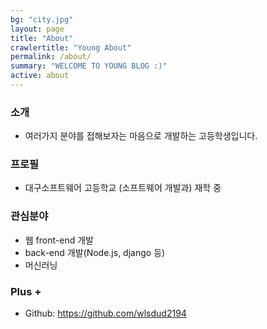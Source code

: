 ```yaml
---
bg: "city.jpg"
layout: page
title: "About"
crawlertitle: "Young About"
permalink: /about/
summary: "WELCOME TO YOUNG BLOG :)"
active: about
---
```

### 소개
 - 여러가지 분야를 접해보자는 마음으로 개발하는 고등학생입니다.

### 프로필
 - 대구소프트웨어 고등학교 (소프트웨어 개발과) 재학 중

### 관심분야
 - 웹 front-end 개발
 - back-end 개발(Node.js, django 등)
 - 머신러닝

### Plus +
 - Github: <a href="https://github.com/wlsdud2194">https://github.com/wlsdud2194</a>
 